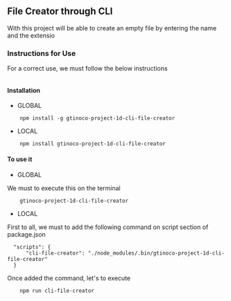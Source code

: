 ## File Creator through CLI
With this project will be able to create an empty file by entering the name and the extensio

### Instructions for Use
For a correct use, we must follow the below instructions
```shell script

```

#### Installation

* GLOBAL
```shell script
    npm install -g gtinoco-project-1d-cli-file-creator
```

* LOCAL
```shell script
    npm install gtinoco-project-1d-cli-file-creator
```


#### To use it
* GLOBAL

We must to execute this on the terminal
```shell script
    gtinoco-project-1d-cli-file-creator
```

* LOCAL

First to all,  we must to add the following command on script section of package.json
```
  "scripts": {
      "cli-file-creator": "./node_modules/.bin/gtinoco-project-1d-cli-file-creator"
  }
```
Once added the command, let's to execute
```shell script
    npm run cli-file-creator
```
